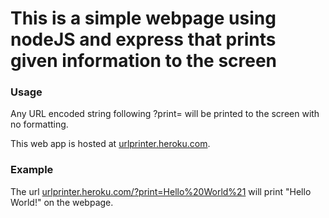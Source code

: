 # This is a simple webpage using nodeJS and express that prints given information to the screen
### Usage
Any URL encoded string following ?print= will be printed to the screen with no formatting.

This web app is hosted at [urlprinter.heroku.com](urlprinter.heroku.com).

### Example
The url [urlprinter.heroku.com/?print=Hello%20World%21](urlprinter.heroku.com/?print=Hello%20World%21) will print "Hello World!" on the webpage.
